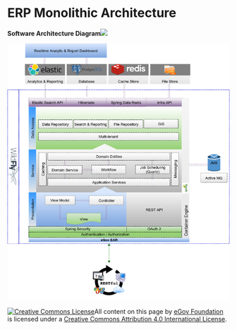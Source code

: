 # ERP Monolithic Architecture

**Software Architecture Diagram**![](blob:https://digit-discuss.atlassian.net/d265c6d1-485e-467b-812a-84208a9fa5ce#media-blob-url=true&id=1ae459af-9602-4d26-82e1-c4a1f4800a94&collection=contentId-413859987&contextId=413859987&mimeType=image%2Fpng&name=image-20200508-072859.png&size=121854&width=868&height=1004)

![](../../../.gitbook/assets/image-20200508-072859.png)

[![Creative Commons License](https://i.creativecommons.org/l/by/4.0/80x15.png)​](http://creativecommons.org/licenses/by/4.0/)All content on this page by [eGov Foundation](https://egov.org.in/) is licensed under a [Creative Commons Attribution 4.0 International License](http://creativecommons.org/licenses/by/4.0/).

